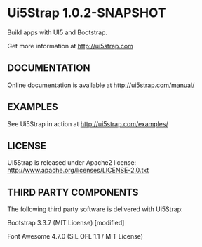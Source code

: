 Ui5Strap 1.0.2-SNAPSHOT
========================

Build apps with UI5 and Bootstrap.

Get more information at http://ui5strap.com

DOCUMENTATION
-------------

Online documentation is available at http://ui5strap.com/manual/

EXAMPLES
--------

See Ui5Strap in action at http://ui5strap.com/examples/

LICENSE
-------

UI5Strap is released under Apache2 license: http://www.apache.org/licenses/LICENSE-2.0.txt

THIRD PARTY COMPONENTS
----------------------

The following third party software is delivered with Ui5Strap:

Bootstrap 3.3.7 (MIT License) [modified]

Font Awesome 4.7.0 (SIL OFL 1.1 / MIT License)